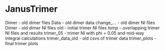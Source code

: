 # JanusTrimer
Dimer - old dimer files
Data - old dimer data
change_... - old dimer NI files
Dimer - old dimer NI files
old - initial trimer NI files
temp - overlapping trimer NI files and results
trimer_05 - trimer NI with phi = 0.05 and mid-way integral calculations
trimer_data_old - old csvs of trimer data
trimer_plots - final trimer plots
